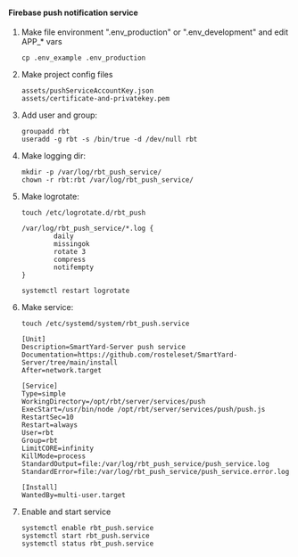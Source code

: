 #### Firebase push notification service
1. Make file environment  ".env_production" or ".env_development" and edit APP_* vars
    ```
    cp .env_example .env_production
    ```
2. Make project config files 
   ```
   assets/pushServiceAccountKey.json 
   assets/certificate-and-privatekey.pem
   ```
3. Add user and group:
    ```
    groupadd rbt
    useradd -g rbt -s /bin/true -d /dev/null rbt
    ```

4.  Make logging dir:
    ````
    mkdir -p /var/log/rbt_push_service/
    chown -r rbt:rbt /var/log/rbt_push_service/
    ````
5. Make logrotate:
    ```
    touch /etc/logrotate.d/rbt_push
    
    /var/log/rbt_push_service/*.log {
            daily
            missingok
            rotate 3
            compress
            notifempty
    }
   
    systemctl restart logrotate
    ```

6.  Make service:
    ````
    touch /etc/systemd/system/rbt_push.service
    ````

    ```
    [Unit]
    Description=SmartYard-Server push service
    Documentation=https://github.com/rosteleset/SmartYard-Server/tree/main/install
    After=network.target
    
    [Service]
    Type=simple
    WorkingDirectory=/opt/rbt/server/services/push
    ExecStart=/usr/bin/node /opt/rbt/server/services/push/push.js
    RestartSec=10
    Restart=always
    User=rbt
    Group=rbt
    LimitCORE=infinity
    KillMode=process
    StandardOutput=file:/var/log/rbt_push_service/push_service.log
    StandardError=file:/var/log/rbt_push_service/push_service.error.log
    
    [Install]
    WantedBy=multi-user.target
    ```
7. Enable and start service
    ```
    systemctl enable rbt_push.service 
    systemctl start rbt_push.service 
    systemctl status rbt_push.service 
    ```